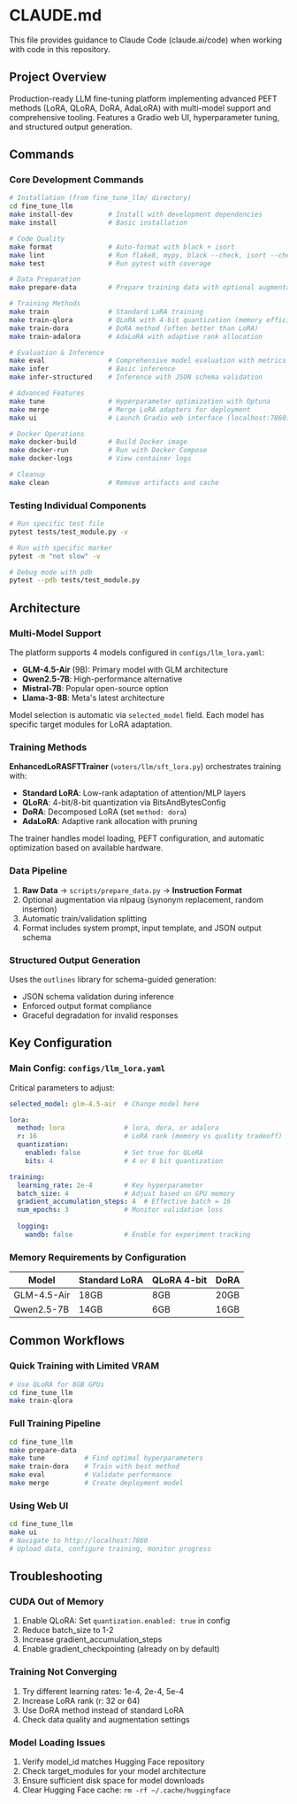 # CLAUDE.md

This file provides guidance to Claude Code (claude.ai/code) when working with code in this repository.

## Project Overview

Production-ready LLM fine-tuning platform implementing advanced PEFT methods (LoRA, QLoRA, DoRA, AdaLoRA) with multi-model support and comprehensive tooling. Features a Gradio web UI, hyperparameter tuning, and structured output generation.

## Commands

### Core Development Commands
```bash
# Installation (from fine_tune_llm/ directory)
cd fine_tune_llm
make install-dev         # Install with development dependencies
make install             # Basic installation

# Code Quality
make format              # Auto-format with black + isort
make lint                # Run flake8, mypy, black --check, isort --check
make test                # Run pytest with coverage

# Data Preparation
make prepare-data        # Prepare training data with optional augmentation

# Training Methods
make train               # Standard LoRA training
make train-qlora         # QLoRA with 4-bit quantization (memory efficient)
make train-dora          # DoRA method (often better than LoRA)
make train-adalora       # AdaLoRA with adaptive rank allocation

# Evaluation & Inference
make eval                # Comprehensive model evaluation with metrics
make infer               # Basic inference
make infer-structured    # Inference with JSON schema validation

# Advanced Features
make tune                # Hyperparameter optimization with Optuna
make merge               # Merge LoRA adapters for deployment
make ui                  # Launch Gradio web interface (localhost:7860)

# Docker Operations
make docker-build        # Build Docker image
make docker-run          # Run with Docker Compose
make docker-logs         # View container logs

# Cleanup
make clean               # Remove artifacts and cache
```

### Testing Individual Components
```bash
# Run specific test file
pytest tests/test_module.py -v

# Run with specific marker
pytest -m "not slow" -v

# Debug mode with pdb
pytest --pdb tests/test_module.py
```

## Architecture

### Multi-Model Support
The platform supports 4 models configured in `configs/llm_lora.yaml`:
- **GLM-4.5-Air** (9B): Primary model with GLM architecture
- **Qwen2.5-7B**: High-performance alternative
- **Mistral-7B**: Popular open-source option
- **Llama-3-8B**: Meta's latest architecture

Model selection is automatic via `selected_model` field. Each model has specific target modules for LoRA adaptation.

### Training Methods
**EnhancedLoRASFTTrainer** (`voters/llm/sft_lora.py`) orchestrates training with:
- **Standard LoRA**: Low-rank adaptation of attention/MLP layers
- **QLoRA**: 4-bit/8-bit quantization via BitsAndBytesConfig
- **DoRA**: Decomposed LoRA (set `method: dora`)
- **AdaLoRA**: Adaptive rank allocation with pruning

The trainer handles model loading, PEFT configuration, and automatic optimization based on available hardware.

### Data Pipeline
1. **Raw Data** → `scripts/prepare_data.py` → **Instruction Format**
2. Optional augmentation via nlpaug (synonym replacement, random insertion)
3. Automatic train/validation splitting
4. Format includes system prompt, input template, and JSON output schema

### Structured Output Generation
Uses the `outlines` library for schema-guided generation:
- JSON schema validation during inference
- Enforced output format compliance
- Graceful degradation for invalid responses

## Key Configuration

### Main Config: `configs/llm_lora.yaml`

Critical parameters to adjust:
```yaml
selected_model: glm-4.5-air  # Change model here

lora:
  method: lora               # lora, dora, or adalora
  r: 16                      # LoRA rank (memory vs quality tradeoff)
  quantization:
    enabled: false           # Set true for QLoRA
    bits: 4                  # 4 or 8 bit quantization

training:
  learning_rate: 2e-4        # Key hyperparameter
  batch_size: 4              # Adjust based on GPU memory
  gradient_accumulation_steps: 4  # Effective batch = 16
  num_epochs: 3              # Monitor validation loss
  
  logging:
    wandb: false             # Enable for experiment tracking
```

### Memory Requirements by Configuration

| Model | Standard LoRA | QLoRA 4-bit | DoRA |
|-------|--------------|-------------|------|
| GLM-4.5-Air | 18GB | 8GB | 20GB |
| Qwen2.5-7B | 14GB | 6GB | 16GB |

## Common Workflows

### Quick Training with Limited VRAM
```bash
# Use QLoRA for 8GB GPUs
cd fine_tune_llm
make train-qlora
```

### Full Training Pipeline
```bash
cd fine_tune_llm
make prepare-data
make tune          # Find optimal hyperparameters
make train-dora    # Train with best method
make eval          # Validate performance
make merge         # Create deployment model
```

### Using Web UI
```bash
cd fine_tune_llm
make ui
# Navigate to http://localhost:7860
# Upload data, configure training, monitor progress
```

## Troubleshooting

### CUDA Out of Memory
1. Enable QLoRA: Set `quantization.enabled: true` in config
2. Reduce batch_size to 1-2
3. Increase gradient_accumulation_steps
4. Enable gradient_checkpointing (already on by default)

### Training Not Converging
1. Try different learning rates: 1e-4, 2e-4, 5e-4
2. Increase LoRA rank (r: 32 or 64)
3. Use DoRA method instead of standard LoRA
4. Check data quality and augmentation settings

### Model Loading Issues
1. Verify model_id matches Hugging Face repository
2. Check target_modules for your model architecture
3. Ensure sufficient disk space for model downloads
4. Clear Hugging Face cache: `rm -rf ~/.cache/huggingface`